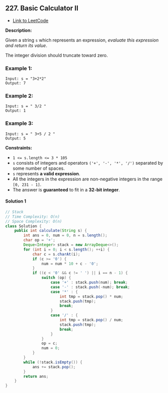 ## 227. Basic Calculator II

- [Link to LeetCode](https://leetcode.com/problems/basic-calculator-ii/)

**Description:**



Given a string `s` which represents an expression, *evaluate this expression and return its value*. 

The integer division should truncate toward zero.



<!-- tabs:start -->

### **Example 1:**



```
Input: s = "3+2*2"
Output: 7
```

### **Example 2:**

```
Input: s = " 3/2 "
Output: 1
```

### **Example 3:**

```
Input: s = " 3+5 / 2 "
Output: 5
```



<!-- tabs:end -->



**Constraints:**

- `1 <= s.length <= 3 * 105`
- `s` consists of integers and operators `('+', '-', '*', '/')` separated by some number of spaces.
- `s` represents **a valid expression**.
- All the integers in the expression are non-negative integers in the range `[0, 231 - 1]`.
- The answer is **guaranteed** to fit in a **32-bit integer**.









<!-- tabs:start -->

#### **Solution 1**



```java
// Stack
// Time Complexity: O(n)
// Space Complexity: O(n)
class Solution {
    public int calculate(String s) {
        int ans = 0, num = 0, n = s.length();
        char op = '+';
        Deque<Integer> stack = new ArrayDeque<>();
        for (int i = 0; i < s.length(); ++i) {
            char c = s.charAt(i);
            if (c >= '0') {
                num = num * 10 + c - '0';
            } 
            if ((c < '0' && c != ' ') || i == n - 1) {
                switch (op) {
                    case '+' : stack.push(num); break;
                    case '-' : stack.push(-num); break;
                    case '*' : {
                        int tmp = stack.pop() * num;
                        stack.push(tmp);
                        break;
                    }
                    case '/' : {
                        int tmp = stack.pop() / num;
                        stack.push(tmp);
                        break;
                    }
                }
                op = c;
                num = 0;
            }
        }
        while (!stack.isEmpty()) {
            ans += stack.pop();
        }
        return ans;
    }
}
```





<!-- tabs:end -->



